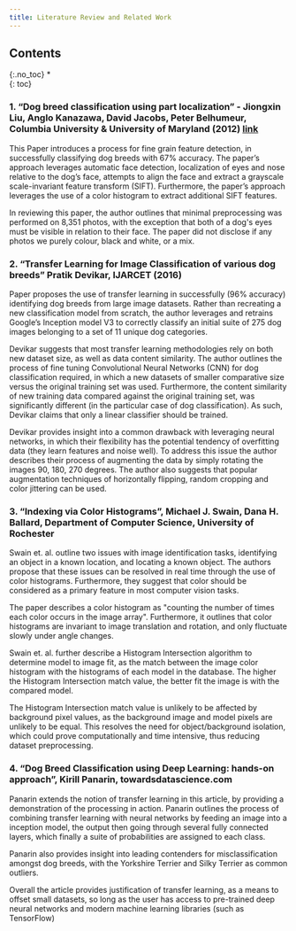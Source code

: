 ```yaml
---
title: Literature Review and Related Work
---
```


## Contents
{:.no_toc}
*  
{: toc}



### 1. “Dog breed classification using part localization” - Jiongxin Liu, Anglo Kanazawa, David Jacobs, Peter Belhumeur, Columbia University & University of Maryland (2012) [link](http://legacydirs.umiacs.umd.edu/~kanazawa/papers/eccv2012_dog_final.pdf)

This Paper introduces a process for fine grain feature detection, in successfully classifying dog breeds with 67% accuracy. The paper’s approach leverages automatic face detection, localization of eyes and nose relative to the dog’s face, attempts to align the face and extract a grayscale scale-invariant feature transform (SIFT). Furthermore, the paper’s approach leverages the use of a color histogram to extract additional SIFT features.

In reviewing this paper, the author outlines that minimal preprocessing was performed on 8,351 photos, with the exception that both of a dog's eyes must be visible in relation to their face. The paper did not disclose if any photos we purely
colour, black and white, or a mix.

### 2. “Transfer Learning for Image Classification of various dog breeds” Pratik Devikar, IJARCET (2016)

Paper proposes the use of transfer learning in successfully (96% accuracy) identifying dog breeds from large image datasets. Rather than recreating a new classification model from scratch, the author leverages and retrains Google’s Inception model V3 to correctly classify an initial suite of 275 dog images belonging to a set of 11 unique dog categories.

Devikar suggests that most transfer learning methodologies rely on both new dataset size, as well as data content similarity. The author outlines the process of fine tuning Convolutional Neural Networks (CNN) for dog classification required, in which a new datasets of smaller comparative size versus the original training set was used. Furthermore, the content similarity of new training data compared against the original training set, was significantly different (in the particular case of dog classification). As such, Devikar claims that only a linear classifier should be trained.

Devikar provides insight into a common drawback with leveraging neural networks, in which their flexibility has the potential tendency of overfitting data (they learn features and noise well). To address this issue the author describes their process of augmenting the data by simply rotating the images 90, 180, 270 degrees. The author also suggests that popular augmentation techniques of horizontally flipping, random cropping and color jittering can be used.

### 3. “Indexing via Color Histograms”, Michael J. Swain, Dana H. Ballard, Department of Computer Science, University of Rochester

Swain et. al. outline two issues with image identification tasks, identifying an object in a known location, and locating a known object. The authors propose that these issues can be resolved in real time through the use of color histograms. Furthermore, they suggest that color should be considered as a primary feature in most computer vision tasks.

The paper describes a color histogram as "counting the number of times each color occurs in the image array". Furthermore, it outlines that color histograms are invariant to image translation and rotation, and only fluctuate slowly under angle changes.

Swain et. al. further describe a Histogram Intersection algorithm to determine model to image fit, as the match between the image color histogram with the histograms of each model in the database. The higher the Histogram Intersection match value, the better fit the image is with the compared model.

The Histogram Intersection match value is unlikely to be affected by background pixel values, as the background image and model pixels are unlikely to be equal. This resolves the need for object/background isolation, which could prove computationally and time intensive, thus reducing dataset preprocessing.

### 4. “Dog Breed Classification using Deep Learning: hands-on approach”, Kirill Panarin, towardsdatascience.com

Panarin extends the notion of transfer learning in this article, by providing a demonstration of the processing in action. Panarin outlines the process of combining transfer learning with neural networks by feeding an image into a inception model, the output then going through several fully connected layers, which finally a suite of probabilities are assigned to each class.

Panarin also provides insight into leading contenders for misclassification amongst dog breeds, with the Yorkshire Terrier and Silky Terrier as common outliers.

Overall the article provides justification of transfer learning, as a means to offset small datasets, so long as the user has access to pre-trained deep neural networks and modern machine learning libraries (such as TensorFlow)
